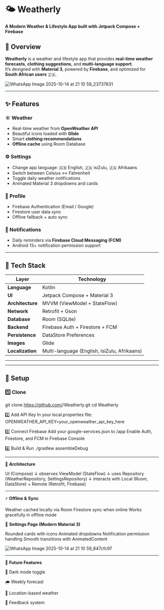 # 🌤️ Weatherly  
**A Modern Weather & Lifestyle App built with Jetpack Compose + Firebase**

## 📱 **Overview**

**Weatherly** is a weather and lifestyle app that provides **real-time weather forecasts**, **clothing suggestions**, and **multi-language support**.  
It’s designed with **Material 3**, powered by **Firebase**, and optimized for **South African users** 🇿🇦.

![WhatsApp Image 2025-10-14 at 21 10 59_23737831](https://github.com/user-attachments/assets/a07ee52d-3dfe-473f-ba1c-be59e51fd512)


---

## ✨ Features

### ☀️ Weather
- Real-time weather from **OpenWeather API**
- Beautiful icons loaded with **Glide**
- Smart **clothing recommendations**
- **Offline cache** using Room Database

### ⚙️ Settings
- Change app language: 🇬🇧 English, 🇿🇦 isiZulu, 🇿🇦 Afrikaans  
- Switch between Celsius ↔ Fahrenheit  
- Toggle daily weather notifications  
- Animated Material 3 dropdowns and cards  

### 👤 Profile
- Firebase Authentication (Email / Google)
- Firestore user data sync
- Offline fallback + auto sync  

### 🔔 Notifications
- Daily reminders via **Firebase Cloud Messaging (FCM)**  
- Android 13+ notification permission support  

---

## 🧱 Tech Stack

| Layer | Technology |
|-------|-------------|
| **Language** | Kotlin |
| **UI** | Jetpack Compose + Material 3 |
| **Architecture** | MVVM (ViewModel + StateFlow) |
| **Network** | Retrofit + Gson |
| **Database** | Room (SQLite) |
| **Backend** | Firebase Auth + Firestore + FCM |
| **Persistence** | DataStore Preferences |
| **Images** | Glide |
| **Localization** | Multi-language (English, isiZulu, Afrikaans) |

---


---

## 🔑 Setup

### 1️⃣ Clone
git clone https://github.com/<your-username>/Weatherly.git
cd Weatherly

2️⃣ Add API Key
In your local.properties file:
OPENWEATHER_API_KEY=your_openweather_api_key_here

3️⃣ Connect Firebase
Add your google-services.json to /app
Enable Auth, Firestore, and FCM in Firebase Console

4️⃣ Build & Run
./gradlew assembleDebug

---

🧭 **Architecture**

UI (Compose)
 ↓ observes
ViewModel (StateFlow)
 ↓ uses
Repository (WeatherRepository, SettingsRepository)
 ↓ interacts with
Local (Room, DataStore) + Remote (Retrofit, Firebase)

---
⚡ **Offline & Sync**

Weather cached locally via Room
Firestore sync when online
Works gracefully in offline mode

🧩 **Settings Page (Modern Material 3)**

Rounded cards with icons
Animated dropdowns
Notification permission handling
Smooth transitions with AnimatedContent

![WhatsApp Image 2025-10-14 at 21 10 59_847cfc97](https://github.com/user-attachments/assets/f1ad5d3f-aa3a-45a9-b6a1-4033487fea0a)

---

🚀 **Future Features**

🌙 Dark mode toggle

🌧 Weekly forecast

📍 Location-based weather

💬 Feedback system
